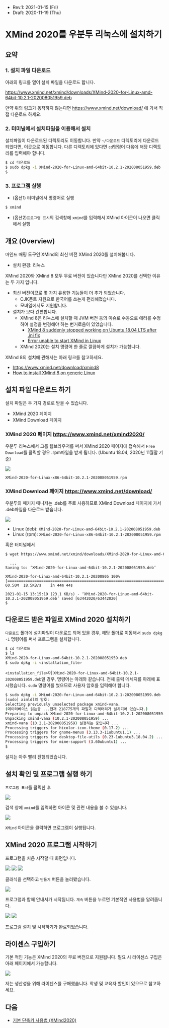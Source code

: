 * Rev.1: 2021-01-15 (Fri)
* Draft: 2020-11-19 (Thu)

# XMind 2020를 우분투 리눅스에 설치하기

## 요약

### 1. 설치 파일 다운로드

아래의 링크를 열어 설치 파일을 다운로드 합니다.

https://www.xmind.net/xmind/downloads/XMind-2020-for-Linux-amd-64bit-10.2.1-202008051959.deb

만약 위의 링크가 동작하지 않는다면 https://www.xmind.net/download/ 에 가서 직접 다운로드 하세요.

### 2. 터미널에서 설치파일을 이용해서 설치

설치파일이 다운로드된 디렉토리도 이동합니다. 만약 `~/다운로드` 디렉토리에 다운로드 되었다면, 이곳으로 이동합니다. 다른 디렉토리에 있다면 `cd`명령어 다음에 해당 디렉토리를 입력해야 합니다.

```bash
$ cd 다운로드
$ sudo dpkg -i XMind-2020-for-Linux-amd-64bit-10.2.1-202008051959.deb
$
```

### 3. 프로그램 실행

* (옵션1) 터미널에서 명령어로 실행

```bash
$ xmind
```

* (옵션2)`프로그램 표시`의 검색창에 `xmind`를 입력해서 XMind 아이콘이 나오면 클릭해서 실행

## 개요 (Overview)

마인드 매핑 도구인 XMind의 최신 버전 XMind 2020를 설치해봅니다. 

* 설치 환경: 리눅스

XMind 2020와 XMind 8 모두 무료 버전이 있습니다만 XMind 2020를 선택한 이유는 두 가지 입니다.

* 최신 버전이므로 몇 가지 유용한 기능들이 더 추가 되었습니다.
  * CJK폰트 지원으로 한국어를 쓰는게 편리해졌습니다.
  * 모바일에서도 지원합니다.
* 설치가 보다 간편합니다.
  * XMind 8은 리눅스에 설치할 때 JVM 버전 등의 이슈로 수동으로 에러를 수정하여 설정을 변경해야 하는 번거로움이 있었습니다.
    * [XMind 8 suddenly stopped working on Ubuntu 18.04 LTS after .ini fix](https://askubuntu.com/questions/1138225/xmind-8-suddenly-stopped-working-on-ubuntu-18-04-lts-after-ini-fix)
    * [Error unable to start XMind in Linux](https://www.danieblog.com/technology/software/error-unable-to-start-xmind-in-linux-67.html)
  * XMind 2020는 설치 명령어 한 줄로 깔끔하게 설치가 가능합니다.

XMind 8의 설치에 관해서는 아래 링크를 참고하세요.

* https://www.xmind.net/download/xmind8
* [How to install XMind 8 on generic Linux](https://www.xmind.net/m/PuDC/)

## 설치 파일 다운로드 하기

설치 파일은 두 가지 경로로 받을 수 있습니다. 

* XMind 2020 페이지
* XMind Download 페이지

### XMind 2020 페이지 https://www.xmind.net/xmind2020/

우분투 리눅스에서 크롬 웹브라우저를 써서 XMind 2020 페이지에 접속해서 `Free Download`를 클릭할 경우 .rpm파일을 받게 됩니다. (Ubuntu 18.04, 2020년 11월말 기준)

<img src='images/xmind-homepage-xmind2020_page.png'>

`XMind-2020-for-Linux-x86-64bit-10.2.1-202008051959.rpm`

### XMind Download 페이지 https://www.xmind.net/download/

우분투의 패키지 매니저는 .deb를 주로 사용하므로 XMind Download 페이지에 가서 .deb파일을 다운로드 받습니다.

<img src='images/xmind-homepage-download_page.png'>

* Linux (deb): `XMind-2020-for-Linux-amd-64bit-10.2.1-202008051959.deb`
* Linux (rpm): `XMind-2020-for-Linux-x86-64bit-10.2.1-202008051959.rpm`

혹은 터미널에서
```bash
$ wget https://www.xmind.net/xmind/downloads/XMind-2020-for-Linux-amd-64bit-10.2.1-202008051959.deb
```
```
  ...
Saving to: ‘XMind-2020-for-Linux-amd-64bit-10.2.1-202008051959.deb’

XMind-2020-for-Linux-amd-64bit-10.2.1-20200805 100%[=================================================================================================>]  60.50M  18.5KB/s    in 44m 44s 

2021-01-15 13:15:19 (23.1 KB/s) - ‘XMind-2020-for-Linux-amd-64bit-10.2.1-202008051959.deb’ saved [63442020/63442020]
$
```

## 다운로드 받은 파일로 XMind 2020 설치하기

`다운로드` 폴더에 설치파일이 다운로드 되어 있을 경우, 해당 폴더로 이동해서 `sudo dpkg -i` 명령어를 써서 프로그램을 설치합니다.

```bash
$ cd 다운로드
$ ls
XMind-2020-for-Linux-amd-64bit-10.2.1-202008051959.deb
$ sudo dpkg -i <installation_file>
```

`<installation_file>`이 `XMind-2020-for-Linux-amd-64bit-10.2.1-202008051959.deb`일 경우, 명령어는 아래와 같습니다. 전체 출력 메세지를 아래에 표시했습니다. `sudo` 명령어를 썼으므로 사용자 암호를 입력해야 합니다.

```bash
$ sudo dpkg -i XMind-2020-for-Linux-amd-64bit-10.2.1-202008051959.deb 
[sudo] aimldl의 암호: 
Selecting previously unselected package xmind-vana.
(데이터베이스 읽는중 ...현재 218775개의 파일과 디렉터리가 설치되어 있습니다.)
Preparing to unpack XMind-2020-for-Linux-amd-64bit-10.2.1-202008051959.deb ...
Unpacking xmind-vana (10.2.1-202008051959) ...
xmind-vana (10.2.1-202008051959) 설정하는 중입니다 ...
Processing triggers for hicolor-icon-theme (0.17-2) ...
Processing triggers for gnome-menus (3.13.3-11ubuntu1.1) ...
Processing triggers for desktop-file-utils (0.23-1ubuntu3.18.04.2) ...
Processing triggers for mime-support (3.60ubuntu1) ...
$
```

설치는 아주 빨리 진행되었습니다.

## 설치 확인 및 프로그램 실행 하기

`프로그램 표시`를 클릭한 후

<img src='images/ubuntu-activities-kr.png'>

 검색 창에 `xmind`를 입력하면 아이콘 및 관련 내용을 볼 수 있습니다.

<img src='images/ubuntu-activities-kr-search_xmind.png'>

`XMind` 아이콘을 클릭하면 프로그램이 실행됩니다.

## XMind 2020 프로그램 시작하기

프로그램을 처음 시작할 때 화면입니다.

<img src='images/xmind2020-first_launch-1.png'>

<img src='images/xmind2020-first_launch-2.png'>

<img src='images/xmind2020-first_launch-3.png'>



클래식을 선택하고 `만들기` 버튼을 눌러봤습니다.

<img src='images/xmind2020-first_launch-4.png'>

프로그램과 함께 안내서가 시작됩니다. `계속` 버튼을 누르면 기본적인 사용법을 알려줍니다.

<img src='images/xmind2020-first_launch-5.png'>

<img src='images/xmind2020-first_launch-6.png'>

프로그램 설치 및 시작하기가 완료되었습니다.

## 라이센스 구입하기

기본 적인 기능은 XMind 2020의 무료 버전으로 지원됩니다. 필요 시 라이센스 구입은 아래 페이지에서 가능합니다. 

<img src='images/xmind-pricing-xmind2020.png'>

저는 생산성을 위해 라이센스를 구매했습니다. 학생 및 교육자 할인이 있으므로 참고하세요.

## 다음

* [기본 단축키 사용법 (XMind2020)](use_the_basic_shortcuts_on_xmind2020.md)
